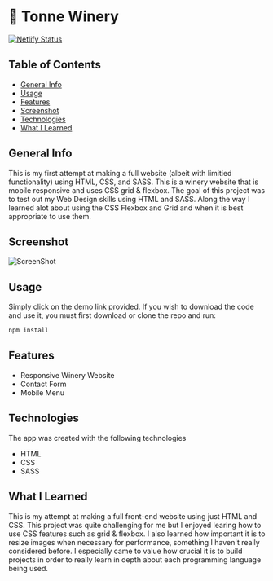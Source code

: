 # 🍷 Tonne Winery

[![Netlify Status](https://api.netlify.com/api/v1/badges/036dc171-0d24-4b0d-b3b6-becb3abf8a01/deploy-status)](https://app.netlify.com/sites/tonne-winery-project/deploys)
## Table of Contents
* [General Info](#general-info)
* [Usage](#usage)
* [Features](#features)
* [Screenshot](#screenshot)
* [Technologies](#technologies)
* [What I Learned](#what-i-learned)


## General Info
This is my first attempt at making a full website (albeit with limitied functionality) using HTML, CSS, and SASS. This is a winery website that is mobile responsive and uses CSS grid & flexbox. The goal of this project was to test out my Web Design skills using HTML and SASS. Along the way I learned alot about using the CSS Flexbox and Grid and when it is best appropriate to use them.

## Screenshot
![ScreenShot](https://github.com/Leopoldov95/Winery-landing-page-clone/blob/master/screenshot.png?raw=true)

## Usage
Simply click on the demo link provided.
If you wish to download the code and use it, you must first download or clone the repo and run:
```bash
npm install
```

## Features
* Responsive Winery Website
* Contact Form
* Mobile Menu


## Technologies
The app was created with the following technologies
* HTML
* CSS
* SASS


## What I Learned
This is my attempt at making a full front-end website using just HTML and CSS. This project was quite challenging for me but I enjoyed learing how to use CSS features such as grid & flexbox. I also learned how important it is to resize images when necessary for performance, something I haven't really considered before. I especially came to value how crucial it is to build projects in order to really learn in depth about each programming language being used.
